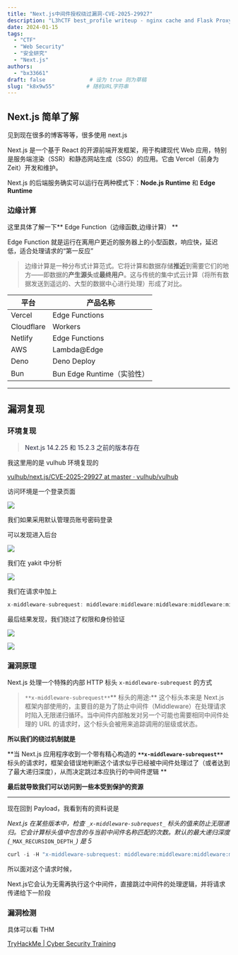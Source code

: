 ```yaml
---
title: "Next.js中间件授权绕过漏洞-CVE-2025-29927"
description: "L3hCTF best_profile writeup - nginx cache and Flask ProxyFix"
date: 2024-01-15
tags:
  - "CTF"
  - "Web Security"
  - "安全研究"
  - "Next.js"
authors:
  - "bx33661"
draft: false              # 设为 true 则为草稿
slug: "k8x9w55"          # 随机URL字符串
---
```


<meta name="referrer" content="no-referrer">

## Next.js 简单了解

见到现在很多的博客等等，很多使用 next.js

Next.js 是一个基于 React 的开源前端开发框架，用于构建现代 Web 应用，特别是服务端渲染（SSR）和静态网站生成（SSG）的应用。它由 Vercel（前身为 Zeit）开发和维护。  



 Next.js 的后端服务确实可以运行在两种模式下：**Node.js Runtime** 和 **Edge Runtime**

### 边缘计算

这里具体了解一下** Edge Function（边缘函数,边缘计算）  **

Edge Function 就是运行在离用户更近的服务器上的小型函数，响应快，延迟低，适合处理请求的“第一反应”

> 边缘计算是一种分布式计算范式。它将计算和数据存储**推近**到需要它们的地方——即数据的**产生源头**或**最终用户**。这与传统的集中式云计算（将所有数据发送到遥远的、大型的数据中心进行处理）形成了对比。  

| 平台       | 产品名称                   |
| ---------- | -------------------------- |
| Vercel     | Edge Functions             |
| Cloudflare | Workers                    |
| Netlify    | Edge Functions             |
| AWS        | Lambda@Edge                |
| Deno       | Deno Deploy                |
| Bun        | Bun Edge Runtime（实验性） |


****

## 漏洞复现

### 环境复现

> <font style="color:rgb(35, 38, 59);">Next.js 14.2.25 和 15.2.3 之前的版本存在</font>

我这里用的是 vulhub 环境复现的

[vulhub/next.js/CVE-2025-29927 at master · vulhub/vulhub](https://github.com/vulhub/vulhub/tree/master/next.js/CVE-2025-29927)



访问环境是一个登录页面

![](https://cdn.nlark.com/yuque/0/2025/png/42994824/1744794454533-cf13e340-41d9-42b3-b7cb-23d19b2a1fa5.png)

我们如果采用默认管理员账号密码登录

可以发现进入后台

![](https://cdn.nlark.com/yuque/0/2025/png/42994824/1744794389126-ed1509c8-ddb9-4ff1-a525-77a0a9293110.png)





我们在 yakit 中分析

![](https://cdn.nlark.com/yuque/0/2025/png/42994824/1744794960780-cf1f250b-17c3-4302-9071-4e31d34b9d1e.png)

我们在请求中加上

```java
x-middleware-subrequest: middleware:middleware:middleware:middleware:middleware
```

最后结果发现，我们绕过了权限和身份验证

![](https://cdn.nlark.com/yuque/0/2025/png/42994824/1744795004945-4e435926-4b9a-49d8-8b45-a1a6c6bc08ee.png)

![](https://cdn.nlark.com/yuque/0/2025/png/42994824/1744795045146-09256ab9-06d6-4eca-bf23-cb44a686f373.png)



### 漏洞原理

 Next.js 处理一个特殊的内部 HTTP 标头 `x-middleware-subrequest` 的方式  

> `**x-middleware-subrequest**`** 标头的用途:** 这个标头本来是 Next.js 框架内部使用的，主要目的是为了防止中间件（Middleware）在处理请求时陷入无限递归循环。当中间件内部触发对另一个可能也需要相同中间件处理的 URL 的请求时，这个标头会被用来追踪调用的层级或状态。

**所以我们的绕过机制就是**

**当 Next.js 应用程序收到一个带有精心构造的 **`**x-middleware-subrequest**`** 标头的请求时，框架会错误地判断这个请求似乎已经被中间件处理过了（或者达到了最大递归深度），从而决定跳过本应执行的中间件逻辑  **

**最后就导致我们可以访问到一些本受到保护的资源**

****

现在回到 Payload，我看到有的资料说是

 _Next.js 在某些版本中，检查 _`_x-middleware-subrequest_`_ 标头的值来防止无限递归。它会计算标头值中包含的与当前中间件名称匹配的次数。默认的最大递归深度 (_`_MAX_RECURSION_DEPTH_`_) 是 5_

```java
curl -i -H "x-middleware-subrequest: middleware:middleware:middleware:middleware:middleware" http://127.0.0.1:3000
```

所以面对这个请求时候，

 Next.js它会认为无需再执行这个中间件，直接跳过中间件的处理逻辑，并将请求传递给下一阶段  



### 漏洞检测

具体可以看 THM

[TryHackMe | Cyber Security Training](https://tryhackme.com/room/nextjscve202529927)

